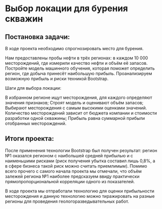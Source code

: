 # Выбор локации для бурения скважин

## Постановка задачи:

В ходе проекта необходимо спрогнозировать место для бурения.

Нам предоставлены пробы нефти в трёх регионах: в каждом 10 000 месторождений, где измерили качество нефти и объём её запасов. Постройте модель машинного обучения, которая поможет определить регион, где добыча принесёт наибольшую прибыль. Проанализируем возможную прибыль и риски техникой Bootstrap.

Шаги для выбора локации:

В избранном регионе ищут месторождения, для каждого определяют значения признаков;
Строят модель и оценивают объём запасов;
Выбирают месторождения с самым высокими оценками значений. Количество месторождений зависит от бюджета компании и стоимости разработки одной скважины;
Прибыль равна суммарной прибыли отобранных месторождений.

## Итоги проекта:

После применения технологии Bootstrap был получен результат: регион №1 оказался регионом с наибольшей средней прибылью и с наименьшими рисками (риск получения убытка составил лишь 0,8%, а в сфере бизнеса такой риск можно считать приемлимым). Помимо всего прочего с самого начала проекта мы отмечали, что объём залежей региона №1 наиболее предсказуем ввиду практически прямопропорциональной корреляции одного из показателей.

В ходе проекта мы отпработали технологию для оценки прибыльности месторождения и данную технологию можно тиражировать на разные регионы для проведения геологоразведывательных работ.
